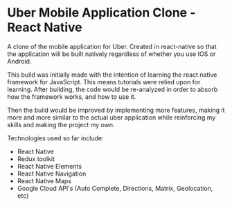 # Uber Mobile Application Clone - React Native
A clone of the mobile application for Uber. 
Created in react-native so that the application will be built natively regardless of whether you use IOS or Android.

This build was initially made with the intention of learning the react native framework for JavaScript. This means tutorials were relied upon for learning.
After building, the code would be re-analyzed in order to absorb how the framework works, and how to use it.

Then the build would be improved by implementing more features, making it more and more similar to the actual uber application while reinforcing my skills and making the project my own.

Technologies used so far include:

- React Native
- Redux toolkit
- React Native Elements
- React Native Navigation
- React Native Maps
- Google Cloud API's (Auto Complete, Directions, Matrix, Geolocation, etc)
